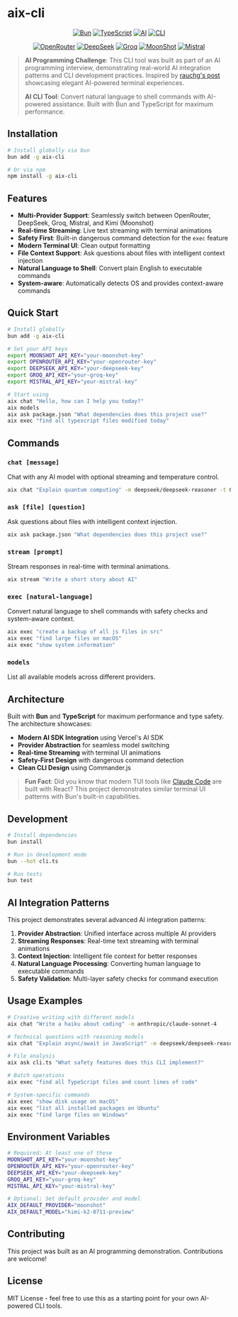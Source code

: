 # aix-cli

<div align="center">

[![Bun](https://img.shields.io/badge/Bun-%23000000.svg?style=for-the-badge&logo=bun&logoColor=white)](https://bun.sh)
[![TypeScript](https://img.shields.io/badge/typescript-%23007ACC.svg?style=for-the-badge&logo=typescript&logoColor=white)](https://www.typescriptlang.org/)
[![AI](https://img.shields.io/badge/AI-SDK-%232671e5?style=for-the-badge&logoColor=white)](https://sdk.vercel.ai/docs)
[![CLI](https://img.shields.io/badge/CLI-Tool-%2323b9c2?style=for-the-badge&logoColor=white)](https://github.com/vercel/ai)

[![OpenRouter](https://img.shields.io/badge/OpenRouter-AI-5c7cfa?style=flat-square)](https://openrouter.ai)
[![DeepSeek](https://img.shields.io/badge/DeepSeek-AI-%234f46e5?style=flat-square)](https://deepseek.com)
[![Groq](https://img.shields.io/badge/Groq-AI-%23f97316?style=flat-square)](https://groq.com)
[![MoonShot](https://img.shields.io/badge/MoonShot-Kimi-%236b46c1?style=flat-square)](https://moonshot.cn)
[![Mistral](https://img.shields.io/badge/Mistral-AI-%23fbbf24?style=flat-square)](https://mistral.ai)

</div>

> **AI Programming Challenge**: This CLI tool was built as part of an AI programming interview, demonstrating real-world AI integration patterns and CLI development practices. Inspired by [rauchg's post](https://x.com/rauchg/status/1949680770274246978) showcasing elegant AI-powered terminal experiences.
>
> **AI CLI Tool**: Convert natural language to shell commands with AI-powered assistance. Built with Bun and TypeScript for maximum performance.

## Installation

```bash
# Install globally via bun
bun add -g aix-cli

# Or via npm
npm install -g aix-cli
```

## Features

- **Multi-Provider Support**: Seamlessly switch between OpenRouter, DeepSeek, Groq, Mistral, and Kimi (Moonshot)
- **Real-time Streaming**: Live text streaming with terminal animations
- **Safety First**: Built-in dangerous command detection for the `exec` feature
- **Modern Terminal UI**: Clean output formatting
- **File Context Support**: Ask questions about files with intelligent context injection
- **Natural Language to Shell**: Convert plain English to executable commands
- **System-aware**: Automatically detects OS and provides context-aware commands

## Quick Start

```bash
# Install globally
bun add -g aix-cli

# Set your API keys
export MOONSHOT_API_KEY="your-moonshot-key"
export OPENROUTER_API_KEY="your-openrouter-key"
export DEEPSEEK_API_KEY="your-deepseek-key"
export GROQ_API_KEY="your-groq-key"
export MISTRAL_API_KEY="your-mistral-key"

# Start using
aix chat "Hello, how can I help you today?"
aix models
aix ask package.json "What dependencies does this project use?"
aix exec "find all typescript files modified today"
```

## Commands

### `chat [message]`
Chat with any AI model with optional streaming and temperature control.

```bash
aix chat "Explain quantum computing" -m deepseek/deepseek-reasoner -t 0.8 -s
```

### `ask [file] [question]`
Ask questions about files with intelligent context injection.

```bash
aix ask package.json "What dependencies does this project use?"
```

### `stream [prompt]`
Stream responses in real-time with terminal animations.

```bash
aix stream "Write a short story about AI"
```

### `exec [natural-language]`
Convert natural language to shell commands with safety checks and system-aware context.

```bash
aix exec "create a backup of all js files in src"
aix exec "find large files on macOS"
aix exec "show system information"
```

### `models`
List all available models across different providers.

## Architecture

Built with **Bun** and **TypeScript** for maximum performance and type safety. The architecture showcases:

- **Modern AI SDK Integration** using Vercel's AI SDK
- **Provider Abstraction** for seamless model switching
- **Real-time Streaming** with terminal UI animations
- **Safety-First Design** with dangerous command detection
- **Clean CLI Design** using Commander.js

> **Fun Fact**: Did you know that modern TUI tools like [Claude Code](https://deepwiki.com/search/ui_f55dc92d-8b0e-4cef-943c-8eb697b3dc81) are built with React? This project demonstrates similar terminal UI patterns with Bun's built-in capabilities.

## Development

```bash
# Install dependencies
bun install

# Run in development mode
bun --hot cli.ts

# Run tests
bun test
```

## AI Integration Patterns

This project demonstrates several advanced AI integration patterns:

1. **Provider Abstraction**: Unified interface across multiple AI providers
2. **Streaming Responses**: Real-time text streaming with terminal animations
3. **Context Injection**: Intelligent file context for better responses
4. **Natural Language Processing**: Converting human language to executable commands
5. **Safety Validation**: Multi-layer safety checks for command execution

## Usage Examples

```bash
# Creative writing with different models
aix chat "Write a haiku about coding" -m anthropic/claude-sonnet-4

# Technical questions with reasoning models
aix chat "Explain async/await in JavaScript" -m deepseek/deepseek-reasoner

# File analysis
aix ask cli.ts "What safety features does this CLI implement?"

# Batch operations
aix exec "find all TypeScript files and count lines of code"

# System-specific commands
aix exec "show disk usage on macOS"
aix exec "list all installed packages on Ubuntu"
aix exec "find large files on Windows"
```

## Environment Variables

```bash
# Required: At least one of these
MOONSHOT_API_KEY="your-moonshot-key"
OPENROUTER_API_KEY="your-openrouter-key"
DEEPSEEK_API_KEY="your-deepseek-key"
GROQ_API_KEY="your-groq-key"
MISTRAL_API_KEY="your-mistral-key"

# Optional: Set default provider and model
AIX_DEFAULT_PROVIDER="moonshot"
AIX_DEFAULT_MODEL="kimi-k2-0711-preview"
```

## Contributing

This project was built as an AI programming demonstration. Contributions are welcome!

## License

MIT License - feel free to use this as a starting point for your own AI-powered CLI tools.